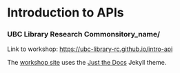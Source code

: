  # Introduction to APIs
 ### UBC Library Research Commonsitory_name/

 Link to workshop: https://ubc-library-rc.github.io/intro-api
 
The [workshop site](https://ubc-library-rc.github.io/intro-shell) uses the [Just the Docs](https://github.com/pmarsceill/just-the-docs) Jekyll theme.


